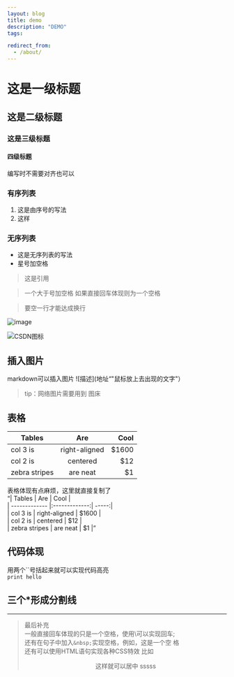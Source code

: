 ```yaml
---
layout: blog
title: demo
description: "DEMO"
tags: 

redirect_from:
  - /about/
---
```


# 这是一级标题
## 这是二级标题
### 这是三级标题
#### 四级标题 

编写时不需要对齐也可以


### 有序列表
 1. 这是由序号的写法
 2. 这样

### 无序列表
* 这是无序列表的写法
* 星号加空格

> 这是引用

> 一个大于号加空格
> 如果直接回车体现则为一个空格

> 要空一行才能达成换行



 ![image](https://i.loli.net/2017/12/05/5a26725b21670.jpg)


 ![CSDN图标](1.jpg "这是CSDN的图标")

 ## 插入图片

 markdown可以插入图片
 ![描述](地址“"鼠标放上去出现的文字"）
 >tip：网络图片需要用到  图床


## 表格
| Tables        | Are           | Cool  |
| ------------- |:-------------:| -----:|
| col 3 is      | right-aligned | $1600 |
| col 2 is      | centered      |   $12 |
| zebra stripes | are neat      |    $1 |

表格体现有点麻烦，这里就直接复制了\
“| Tables      | Are           | Cool  |\
| ------------- |:-------------:| -----:|\
| col 3 is      | right-aligned | $1600 |\
| col 2 is      | centered      |   $12 |\
| zebra stripes | are neat      |    $1 |”

## 代码体现
用两个``号括起来就可以实现代码高亮\
`print hello`


## 三个*形成分割线
***

> 最后补充\
一般直接回车体现的只是一个空格，使用\可以实现回车;\
还有在句子中加入`&nbsp;`实现空格，例如，这是一个空&nbsp;格\
还有可以使用HTML语句实现各种CSS特效
比如<center>这样就可以居中
sssss